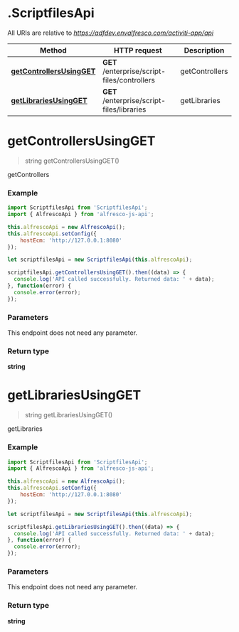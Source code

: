 # .ScriptfilesApi

All URIs are relative to *https://adfdev.envalfresco.com/activiti-app/api*

Method | HTTP request | Description
------------- | ------------- | -------------
[**getControllersUsingGET**](ScriptfilesApi.md#getControllersUsingGET) | **GET** /enterprise/script-files/controllers | getControllers
[**getLibrariesUsingGET**](ScriptfilesApi.md#getLibrariesUsingGET) | **GET** /enterprise/script-files/libraries | getLibraries


<a name="getControllersUsingGET"></a>
# **getControllersUsingGET**
> string getControllersUsingGET()

getControllers

### Example
```javascript
import ScriptfilesApi from 'ScriptfilesApi';
import { AlfrescoApi } from 'alfresco-js-api';

this.alfrescoApi = new AlfrescoApi();
this.alfrescoApi.setConfig({
    hostEcm: 'http://127.0.0.1:8080'
});

let scriptfilesApi = new ScriptfilesApi(this.alfrescoApi);

scriptfilesApi.getControllersUsingGET().then((data) => {
  console.log('API called successfully. Returned data: ' + data);
}, function(error) {
  console.error(error);
});

```

### Parameters
This endpoint does not need any parameter.

### Return type

**string**

<a name="getLibrariesUsingGET"></a>
# **getLibrariesUsingGET**
> string getLibrariesUsingGET()

getLibraries

### Example
```javascript
import ScriptfilesApi from 'ScriptfilesApi';
import { AlfrescoApi } from 'alfresco-js-api';

this.alfrescoApi = new AlfrescoApi();
this.alfrescoApi.setConfig({
    hostEcm: 'http://127.0.0.1:8080'
});

let scriptfilesApi = new ScriptfilesApi(this.alfrescoApi);

scriptfilesApi.getLibrariesUsingGET().then((data) => {
  console.log('API called successfully. Returned data: ' + data);
}, function(error) {
  console.error(error);
});

```

### Parameters
This endpoint does not need any parameter.

### Return type

**string**

